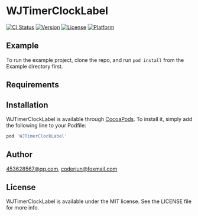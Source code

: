 # WJTimerClockLabel

[![CI Status](https://img.shields.io/travis/453628567@qq.com/WJTimerClockLabel.svg?style=flat)](https://travis-ci.org/453628567@qq.com/WJTimerClockLabel)
[![Version](https://img.shields.io/cocoapods/v/WJTimerClockLabel.svg?style=flat)](https://cocoapods.org/pods/WJTimerClockLabel)
[![License](https://img.shields.io/cocoapods/l/WJTimerClockLabel.svg?style=flat)](https://cocoapods.org/pods/WJTimerClockLabel)
[![Platform](https://img.shields.io/cocoapods/p/WJTimerClockLabel.svg?style=flat)](https://cocoapods.org/pods/WJTimerClockLabel)

## Example

To run the example project, clone the repo, and run `pod install` from the Example directory first.

## Requirements

## Installation

WJTimerClockLabel is available through [CocoaPods](https://cocoapods.org). To install
it, simply add the following line to your Podfile:

```ruby
pod 'WJTimerClockLabel'
```

## Author

453628567@qq.com, coderjun@foxmail.com

## License

WJTimerClockLabel is available under the MIT license. See the LICENSE file for more info.
